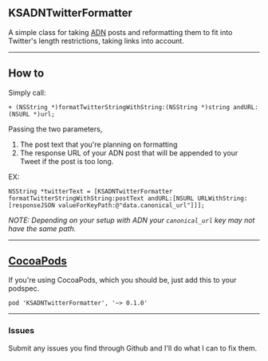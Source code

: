 ## KSADNTwitterFormatter

A simple class for taking [ADN](http://alpha.app.net/) posts and reformatting them to fit into Twitter's length restrictions, taking links into account.

-------------

## How to

Simply call:

	+ (NSString *)formatTwitterStringWithString:(NSString *)string andURL:(NSURL *)url;

Passing the two parameters,

1. The post text that you're planning on formatting
2. The response URL of your ADN post that will be appended to your Tweet if the post is too long.

EX:

	NSString *twitterText = [KSADNTwitterFormatter formatTwitterStringWithString:postText andURL:[NSURL URLWithString:[responseJSON valueForKeyPath:@"data.canonical_url"]]];

*NOTE: Depending on your setup with ADN your `canonical_url` key may not have the same path.*

-----------

## [CocoaPods](http://cocoapods.org/)

If you're using CocoaPods, which you should be, just add this to your podspec.

	pod 'KSADNTwitterFormatter', '~> 0.1.0'

-----------

### Issues 

Submit any issues you find through Github and I'll do what I can to fix them.
